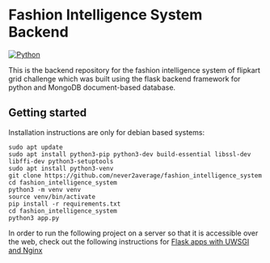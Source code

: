 # Fashion Intelligence System Backend

[![Python](https://img.shields.io/badge/python-2.7%2C%203.5%2C%203.6--dev-blue.svg)]()

This is the backend repository for the fashion intelligence system of flipkart grid challenge which was built using the flask backend framework for python and MongoDB document-based database. 


## Getting started

Installation instructions are only for debian based systems:

```shell
sudo apt update
sudo apt install python3-pip python3-dev build-essential libssl-dev libffi-dev python3-setuptools
sudo apt install python3-venv
git clone https://github.com/never2average/fashion_intelligence_system
cd fashion_intelligence_system
python3 -m venv venv
source venv/bin/activate
pip install -r requirements.txt
cd fashion_intelligence_system
python3 app.py
```

In order to run the following project on a server so that it is accessible over the web, check out the following instructions for [Flask apps with UWSGI and Nginx](https://www.digitalocean.com/community/tutorials/how-to-serve-flask-applications-with-uswgi-and-nginx-on-ubuntu-18-04)


